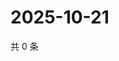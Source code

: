 # 2025-10-21

共 0 条

<!-- BEGIN ZHIHUQUESTIONS -->
<!-- 最后更新时间 Tue Oct 21 2025 06:10:30 GMT+0800 (China Standard Time) -->

<!-- END ZHIHUQUESTIONS -->
